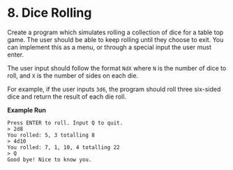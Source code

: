 # 8. Dice Rolling

Create a program which simulates rolling a collection of dice for a table top game.
The user should be able to keep rolling until they choose to exit.
You can implement this as a menu, or through a special input the user must enter.

The user input should follow the format `NdX` where `N` is the number of dice to roll, and `X` is the number of sides on each die.

For example, if the user inputs `3d6`, the program should roll three six-sided dice and return the result of each die roll.

**Example Run**
```
Press ENTER to roll. Input Q to quit.
> 2d8
You rolled: 5, 3 totalling 8
> 4d10
You rolled: 7, 1, 10, 4 totalling 22
> Q
Good bye! Nice to know you.
```
